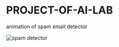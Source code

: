 # PROJECT-OF-AI-LAB

animation of spam email detector

![spam detector](https://github.com/user-attachments/assets/b7de191c-4887-4bef-90e7-f64747dcb633)
